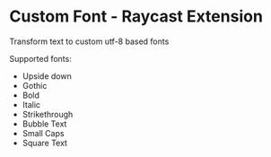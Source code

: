 # Custom Font - Raycast Extension

Transform text to custom utf-8 based fonts

Supported fonts:

- Upside down
- Gothic
- Bold
- Italic
- Strikethrough
- Bubble Text
- Small Caps
- Square Text
